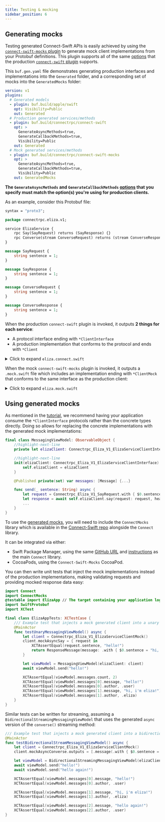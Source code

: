 ```yaml
---
title: Testing & mocking
sidebar_position: 6
---
```


## Generating mocks

Testing generated Connect-Swift APIs is easily achieved
by using the [`connect-swift-mocks` plugin][connect-swift-mocks-plugin]
to generate mock client implementations from your Protobuf
definitions. This plugin supports all of the same
[options](./generating-code.md#generation-options) that the
production [`connect-swift` plugin][connect-swift-plugin] supports.

This `buf.gen.yaml` file demonstrates generating production
interfaces and implementations into the `Generated` folder, and a corresponding
set of mocks into the `GeneratedMocks` folder:

```yaml
version: v1
plugins:
  # Generated models
  - plugin: buf.build/apple/swift
    opt: Visibility=Public
    out: Generated
  # Production generated services/methods
  - plugin: buf.build/connectrpc/connect-swift
    opt: >
      GenerateAsyncMethods=true,
      GenerateCallbackMethods=true,
      Visibility=Public
    out: Generated
  # Mock generated services/methods
  - plugin: buf.build/connectrpc/connect-swift-mocks
    opt: >
      GenerateAsyncMethods=true,
      GenerateCallbackMethods=true,
      Visibility=Public
    out: GeneratedMocks
```

**The `GenerateAsyncMethods` and
`GenerateCallbackMethods` [options](./generating-code.md#generation-options)
that you specify must match the option(s) you're using for production
clients.**

As an example, consider this Protobuf file:

```protobuf
syntax = "proto3";

package connectrpc.eliza.v1;

service ElizaService {
    rpc Say(SayRequest) returns (SayResponse) {}
    rpc Converse(stream ConverseRequest) returns (stream ConverseResponse) {}
}

message SayRequest {
    string sentence = 1;
}

message SayResponse {
    string sentence = 1;
}

message ConverseRequest {
    string sentence = 1;
}

message ConverseResponse {
    string sentence = 1;
}
```

When the production `connect-swift` plugin is invoked, it outputs
**2 things for each service**:

- A protocol interface ending with `*ClientInterface`
- A production implementation that conforms to the protocol and ends with `*Client`

<details><summary>Click to expand <code>eliza.connect.swift</code></summary>

```swift
import Connect
import Foundation
import SwiftProtobuf

public protocol Connectrpc_Eliza_V1_ElizaServiceClientInterface {
    @discardableResult
    func `say`(request: Connectrpc_Eliza_V1_SayRequest, headers: Headers, completion: @escaping (ResponseMessage<Connectrpc_Eliza_V1_SayResponse>) -> Void) -> Cancelable

    func `say`(request: Connectrpc_Eliza_V1_SayRequest, headers: Headers) async -> ResponseMessage<Connectrpc_Eliza_V1_SayResponse>

    func `converse`(headers: Headers, onResult: @escaping (StreamResult<Connectrpc_Eliza_V1_ConverseResponse>) -> Void) -> any BidirectionalStreamInterface<Connectrpc_Eliza_V1_ConverseRequest>

    func `converse`(headers: Headers) -> any BidirectionalAsyncStreamInterface<Connectrpc_Eliza_V1_ConverseRequest, Connectrpc_Eliza_V1_ConverseResponse>
}

/// Concrete implementation of `Connectrpc_Eliza_V1_ElizaServiceClientInterface`.
public final class Connectrpc_Eliza_V1_ElizaServiceClient: Connectrpc_Eliza_V1_ElizaServiceClientInterface {
    private let client: ProtocolClientInterface

    public init(client: ProtocolClientInterface) {
        self.client = client
    }

    @discardableResult
    public func `say`(request: Connectrpc_Eliza_V1_SayRequest, headers: Headers = [:], completion: @escaping (ResponseMessage<Connectrpc_Eliza_V1_SayResponse>) -> Void) -> Cancelable {
        return self.client.unary(path: "connectrpc.eliza.v1.ElizaService/Say", request: request, headers: headers, completion: completion)
    }

    public func `say`(request: Connectrpc_Eliza_V1_SayRequest, headers: Headers = [:]) async -> ResponseMessage<Connectrpc_Eliza_V1_SayResponse> {
        return await self.client.unary(path: "connectrpc.eliza.v1.ElizaService/Say", request: request, headers: headers)
    }

    public func `converse`(headers: Headers = [:], onResult: @escaping (StreamResult<Connectrpc_Eliza_V1_ConverseResponse>) -> Void) -> any BidirectionalStreamInterface<Connectrpc_Eliza_V1_ConverseRequest> {
        return self.client.bidirectionalStream(path: "connectrpc.eliza.v1.ElizaService/Converse", headers: headers, onResult: onResult)
    }

    public func `converse`(headers: Headers = [:]) -> any BidirectionalAsyncStreamInterface<Connectrpc_Eliza_V1_ConverseRequest, Connectrpc_Eliza_V1_ConverseResponse> {
        return self.client.bidirectionalStream(path: "connectrpc.eliza.v1.ElizaService/Converse", headers: headers)
    }
}
```

</details>

When the mock `connect-swift-mocks` plugin is invoked, it outputs a
`.mock.swift` file which includes an implementation ending with `*ClientMock`
that conforms to the same interface as the production client:

<details><summary>Click to expand <code>eliza.mock.swift</code></summary>

```swift
import Combine
import Connect
import ConnectMocks
import Foundation
import SwiftProtobuf

/// Mock implementation of `Connectrpc_Eliza_V1_ElizaServiceClientInterface`.
///
/// Production implementations can be substituted with instances of this
/// class, allowing for mocking RPC calls. Behavior can be customized
/// either through the properties on this class or by
/// subclassing the class and overriding its methods.
open class Connectrpc_Eliza_V1_ElizaServiceClientMock: Connectrpc_Eliza_V1_ElizaServiceClientInterface {
    private var cancellables = [Combine.AnyCancellable]()

    /// Mocked for calls to `say()`.
    public var mockSay = { (_: Connectrpc_Eliza_V1_SayRequest) -> ResponseMessage<Connectrpc_Eliza_V1_SayResponse> in .init(result: .success(.init())) }
    /// Mocked for async calls to `say()`.
    public var mockAsyncSay = { (_: Connectrpc_Eliza_V1_SayRequest) -> ResponseMessage<Connectrpc_Eliza_V1_SayResponse> in .init(result: .success(.init())) }
    /// Mocked for calls to `converse()`.
    public var mockConverse = MockBidirectionalStream<Connectrpc_Eliza_V1_ConverseRequest, Connectrpc_Eliza_V1_ConverseResponse>()
    /// Mocked for async calls to `converse()`.
    public var mockAsyncConverse = MockBidirectionalAsyncStream<Connectrpc_Eliza_V1_ConverseRequest, Connectrpc_Eliza_V1_ConverseResponse>()

    public init() {}

    @discardableResult
    open func `say`(request: Connectrpc_Eliza_V1_SayRequest, headers: Headers = [:], completion: @escaping (ResponseMessage<Connectrpc_Eliza_V1_SayResponse>) -> Void) -> Cancelable {
        completion(self.mockSay(request))
        return Cancelable {}
    }

    open func `say`(request: Connectrpc_Eliza_V1_SayRequest, headers: Headers = [:]) async -> ResponseMessage<Connectrpc_Eliza_V1_SayResponse> {
        return self.mockAsyncSay(request)
    }

    open func `converse`(headers: Headers = [:], onResult: @escaping (StreamResult<Connectrpc_Eliza_V1_ConverseResponse>) -> Void) -> any BidirectionalStreamInterface<Connectrpc_Eliza_V1_ConverseRequest> {
        self.mockConverse.$inputs.first { !$0.isEmpty }.sink { _ in self.mockConverse.outputs.forEach(onResult) }.store(in: &self.cancellables)
        return self.mockConverse
    }

    open func `converse`(headers: Headers = [:]) -> any BidirectionalAsyncStreamInterface<Connectrpc_Eliza_V1_ConverseRequest, Connectrpc_Eliza_V1_ConverseResponse> {
        return self.mockAsyncConverse
    }
}
```

</details>

## Using generated mocks

As mentioned in the [tutorial](getting-started.md), we recommend
having your application consume the `*ClientInterface` protocols rather than
the concrete types directly. Doing so allows for replacing the concrete
implementations with the generated mock implementations:

```swift
final class MessagingViewModel: ObservableObject {
    //highlight-next-line
    private let elizaClient: Connectrpc_Eliza_V1_ElizaServiceClientInterface

    //highlight-next-line
    init(elizaClient: Connectrpc_Eliza_V1_ElizaServiceClientInterface) {
        self.elizaClient = elizaClient
    }

    @Published private(set) var messages: [Message] {...}

    func send(_ sentence: String) async {
        let request = Connectrpc_Eliza_V1_SayRequest.with { $0.sentence = sentence }
        let response = await self.elizaClient.say(request: request, headers: [:])
        ...
    }
}
```

To use the [generated mocks](#generating-mocks), you will need to include the
`ConnectMocks` library which is available in the
[Connect-Swift repo][connect-swift] alongside the `Connect` library.

It can be integrated via either:

- Swift Package Manager, using the same [GitHub URL][connect-swift]
  and [instructions](./getting-started#add-the-connect-swift-package) as the
  main `Connect` library.
- CocoaPods, using the `Connect-Swift-Mocks` CocoaPod.

You can then write unit tests that inject the mock implementations instead of
the production implementations, making validating requests and providing mocked
response data easy:

```swift
import Connect
import ConnectMocks
@testable import ElizaApp // The target containing your application logic
import SwiftProtobuf
import XCTest

final class ElizaAppTests: XCTestCase {
    /// Example test that injects a mock generated client into a unary view model.
    @MainActor
    func testUnaryMessagingViewModel() async {
        let client = Connectrpc_Eliza_V1_ElizaServiceClientMock()
        client.mockAsyncSay = { request in
            XCTAssertEqual(request.sentence, "hello!")
            return ResponseMessage(message: .with { $0.sentence = "hi, i'm eliza!" })
        }

        let viewModel = MessagingViewModel(elizaClient: client)
        await viewModel.send("hello!")

        XCTAssertEqual(viewModel.messages.count, 2)
        XCTAssertEqual(viewModel.messages[0].message, "hello!")
        XCTAssertEqual(viewModel.messages[0].author, .user)
        XCTAssertEqual(viewModel.messages[1].message, "hi, i'm eliza!")
        XCTAssertEqual(viewModel.messages[1].author, .eliza)
    }
}
```

Similar tests can be written for streaming, assuming a
`BidirectionalStreamingMessagingViewModel` that uses the generated `async`
version of the `converse()` streaming method:

```swift
/// Example test that injects a mock generated client into a bidirectional stream view model.
@MainActor
func testBidirectionalStreamMessagingViewModel() async {
    let client = Connectrpc_Eliza_V1_ElizaServiceClientMock()
    client.mockAsyncConverse.outputs = [.message(.with { $0.sentence = "hi, i'm eliza!" })]

    let viewModel = BidirectionalStreamingMessagingViewModel(elizaClient: client)
    await viewModel.send("hello!")
    await viewModel.send("hello again!")

    XCTAssertEqual(viewModel.messages[0].message, "hello!")
    XCTAssertEqual(viewModel.messages[0].author, .user)

    XCTAssertEqual(viewModel.messages[1].message, "hi, i'm eliza!")
    XCTAssertEqual(viewModel.messages[1].author, .eliza)

    XCTAssertEqual(viewModel.messages[2].message, "hello again!")
    XCTAssertEqual(viewModel.messages[2].author, .user)
}
```

[connect-swift]: https://github.com/bufbuild/connect-swift
[connect-swift-plugin]: https://buf.build/connectrpc/connect-swift
[connect-swift-mocks-plugin]: https://buf.build/connectrpc/connect-swift-mocks
